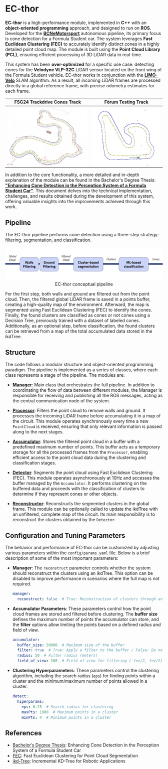 
# **EC-thor**

**EC-thor** is a high-performance module, implemented in **C++** with an **object-oriented programming** approach, and designed to run on **ROS**. Developed for the **[BCNeMotorsport](https://bcnemotorsport.upc.edu)** autonomous pipeline, its primary focus is cone detection for a Formula Student car. The system leverages **Fast Euclidean Clustering (FEC)** to accurately identify distinct cones in a highly detailed point cloud map. The module is built using the **Point Cloud Library (PCL)**, ensuring efficient processing of 3D LiDAR data in real-time.

This system has been **over-optimized** for a specific use case: detecting cones for the **Velodyne VLP-32C** LiDAR sensor located on the front wing of the Formula Student vehicle. EC-thor works in conjunction with the **[LIMO-Velo](https://github.com/Huguet57/LIMO-Velo)** SLAM algorithm. As a result, all incoming LiDAR frames are processed directly in a global reference frame, with precise odometry estimates for each frame.


<div align="center">

| FSG24 Trackdrive Cones Track | Fòrum Testing Track |
|:----------------------------:|:-------------------:|
| <img src="./doc/media/fsg_track.jpeg" alt="Image 1" height="187"/> | <img src="./doc/media/track1.png" alt="Image 2" height="187"/> |

</div>


In addition to the core functionality, a more detailed and in-depth explanation of the module can be found in the Bachelor's Degree Thesis: **["Enhancing Cone Detection in the Perception System of a Formula Student Car"](./doc/MorenoVictorTFG.pdf)**. This document delves into the technical implementation, challenges, and results obtained during the development of this system, offering valuable insights into the improvements achieved through this work.

## Pipeline

The EC-thor pipeline performs cone detection using a three-step strategy: filtering, segmentation, and classification.

<p align="center">
  <img src="./doc/media/pipeline.png" width="800" alt="EC-thor Pipeline" /><br />
    EC-thor conceptual pipeline
</p>

For the first step, both walls and ground are filtered out from the point cloud. Then, the filtered global LiDAR frame is saved in a points buffer, creating a high-quality map of the environment. Afterward, the map is segmented using Fast Euclidean Clustering (FEC) to identify the cones. Finally, the found clusters are classified as cones or not cones using a Decision Tree, previously trained with a dataset of labeled cones. Additionally, as an optional step, before classification, the found clusters can be retrieved from a map of the total accumulated data stored in the ikdTree.

## Structure

The code follows a modular structure and object-oriented programming paradigm. The pipeline is implemented as a series of classes, where each class represents a stage of the pipeline. The modules are:

- **[Manager](include/modules/Manager.hpp)**: Main class that orchestrates the full pipeline. In addition to coordinating the flow of data between different modules, the Manager is responsible for receiving and publishing all the ROS messages, acting as the central communication node of the system.

- **[Processor](include/modules/Processor.hpp)**: Filters the point cloud to remove walls and ground. It processes the incoming LiDAR frame before accumulating it in a map of the circuit. This module operates synchronously every time a new `PointCloud` is received, ensuring that only relevant information is passed along to the next stages.

- **[Accumulator](include/modules/Accumulator.hpp)**: Stores the filtered point cloud in a buffer with a predefined maximum number of points. This buffer acts as a temporary storage for all the processed frames from the `Processor`, enabling efficient access to the point cloud data during the clustering and classification stages.

- **[Detector](include/modules/Detector.hpp)**: Segments the point cloud using Fast Euclidean Clustering (FEC). This module operates asynchronously at 10Hz and accesses the buffer managed by the `Accumulator`. It performs clustering on the buffered data and proceeds with the classification of clusters to determine if they represent cones or other objects.

- **[Reconstructor](include/modules/Reconstructor.hpp)**: Reconstructs the segmented clusters in the global frame. This module can be optionally called to update the ikdTree with an unfiltered, complete map of the circuit. Its main responsibility is to reconstruct the clusters obtained by the `Detector`.


## Configuration and Tuning Parameters

The behavior and performance of EC-thor can be customized by adjusting various parameters within the `config/params.yaml` file. Below is a brief description of some of the most important parameters:

- **Manager**: The `reconstruct` parameter controls whether the system should reconstruct the clusters using an ikdTree. This option can be disabled to improve performance in scenarios where the full map is not required. 
  ```yaml
  manager:
    reconstruct: false  # True: Reconstruction of clusters through an ikdTree
  ```

- **Accumulator Parameters**: These parameters control how the point cloud frames are stored and filtered before clustering. The **buffer size** defines the maximum number of points the accumulator can store, and the **filter** options allow limiting the points based on a defined radius and field of view.
  ```yaml
  accumulator:
    buffer_size: 50000  # Maximum size of the buffer
    filter: true  # True: Apply a filter to the buffer / False: Do not filter the buffer
    radius: 50  # Filter radius (meters)
    field_of_view: 160  # Field of view for filtering [-fov/2, fov/2] in degrees
  ```

- **Clustering Hyperparameters**: These parameters control the clustering algorithm, including the search radius (`eps`) for finding points within a cluster and the minimum/maximum number of points allowed in a cluster.
  ```yaml
  detect:
    hiperparams:
      eps: 0.25  # Search radius for clustering
      maxPts: 1000  # Maximum points in a cluster
      minPts: 4  # Minimum points in a cluster
  ```



## References

- [Bachelor’s Degree Thesis](https://github.com/YizhenLAO/FEC): Enhancing Cone Detection in the Perception System of a Formula Student Car
- [FEC](https://github.com/YizhenLAO/FEC): Fast Euclidean Clustering for Point Cloud Segmentation
- [ikd-Tree](https://github.com/hku-mars/ikd-Tree): Incremental KD-Tree for Robotic Applications

